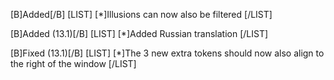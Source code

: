 [B]Added[/B]
[LIST]
[*]Illusions can now also be filtered
[/LIST]

[B]Added (13.1)[/B]
[LIST]
[*]Added Russian translation
[/LIST]

[B]Fixed (13.1)[/B]
[LIST]
[*]The 3 new extra tokens should now also align to the right of the window
[/LIST]